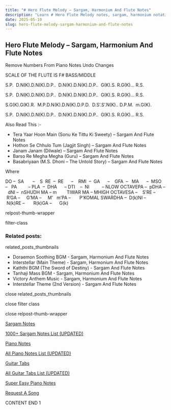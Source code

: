 ```yaml
---
title: "# Hero Flute Melody – Sargam, Harmonium And Flute Notes"
description: "Learn # Hero Flute Melody notes, sargam, harmonium notations and flute notes. Easy step-by-step tutorial for beginners."
date: 2025-05-19
slug: hero-flute-melody-sargam-harmonium-and-flute-notes
---
```


## Hero Flute Melody – Sargam, Harmonium And Flute Notes

Remove Numbers From Piano Notes
Undo Changes

SCALE OF THE FLUTE IS F# BASS/MIDDLE

S.P.  D.N(K).D.N(K).D.P..  D.N(K).D.N(K).D.P..  G(K).S. R.G(K)… R.S.

S.P.  D.N(K).D.N(K).D.P..  D.N(K).D.N(K).D.P..  G(K).S. R.G(K)… R.S.

S.G(K).G(K).R.  M.P.D.N(K).D.N(K).D.P.D.  D.S’.S’.N(K).. D.P.M.  m.G(K).

S.P.  D.N(K).D.N(K).D.P..  D.N(K).D.N(K).D.P..  G(K).S. R.G(K)… R.S.



Also Read This :-



* Tera Yaar Hoon Main (Sonu Ke Tittu Ki Sweety) – Sargam And Flute Notes
* Hothon Se Chhulo Tum (Jagjit Singh) – Sargam And Flute Notes
* Janam Janam (Dilwale) – Sargam And Flute Notes
* Barso Re Megha Megha (Guru) – Sargam And Flute Notes
* Basabriyaan (M.S. Dhoni – The Untold Story) – Sargam And Flute Notes

Where



DO –  SA       –    S  RE  –  RE      –    RMI  –  GA      –    GFA  –   MA      –  MSO  –   PA         – PLA  –  DHA      – DTI    –  NI          – NLOW OCTAVEPA –  pDHA –  dNI –  nSHUDH MA – m        TIWAR MA – MHIGH OCTAVESA –    S’RE –     R’GA –     G’MA –     M’   m’PA –       P’KOMAL SWARDHA –  D(k)NI –       N(k)RE –       R(k)GA –      G(k)



relpost-thumb-wrapper

filter-class

### Related posts:

related_posts_thumbnails

* Doraemon Soothing BGM - Sargam, Harmonium And Flute Notes
* Interstellar (Main Theme) - Sargam, Harmonium And Flute Notes
* Kaththi BGM (The Sword of Destiny) - Sargam And Flute Notes
* Tanhaji Mass BGM - Sargam, Harmonium And Flute Notes
* Victory Anthem Music - Sargam, Harmonium And Flute Notes
* Interstellar Theme (2nd Version) - Sargam And Flute Notes

close related_posts_thumbnails

close filter class

close relpost-thumb-wrapper

[Sargam Notes](https://www.notationsworld.com/sargam-notes.html)

[1000+ Sargam Notes List (UPDATED)](https://www.notationsworld.com/all-songs-list-sargam-notes.html)

[Piano Notes](https://www.notationsworld.com/piano-notes.html)

[All Piano Notes List (UPDATED)](https://www.notationsworld.com/all-songs-list-piano-notes.html)

[Guitar Tabs](https://www.notationsworld.com/guitar-tabs.html)

[All Guitar Tabs List (UPDATED)](https://www.notationsworld.com/all-songs-list-guitar-tabs.html)

[Super Easy Piano Notes](https://studywall.in/)

[Request A Song](https://www.notationsworld.com/request-a-song.html)

CONTENT END 1

